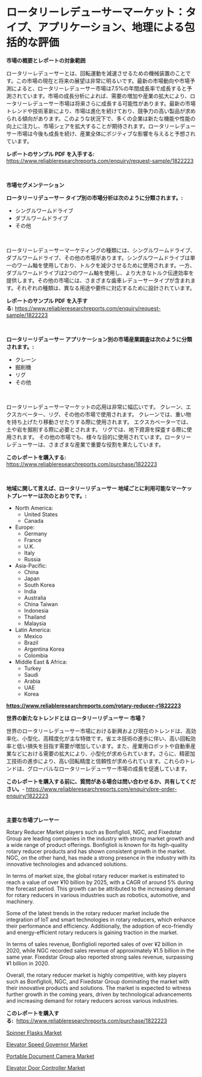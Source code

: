 <p><h1>ロータリーレデューサーマーケット：タイプ、アプリケーション、地理による包括的な評価</h1></p><p><strong>市場の概要とレポートの対象範囲</strong></p>
<p><p>ロータリーレデューサーとは、回転運動を減速させるための機械装置のことです。この市場の現在と将来の展望は非常に明るいです。最新の市場動向や市場予測によると、ロータリーレデューサー市場は7.5%の年間成長率で成長すると予測されています。市場の成長分析によれば、需要の増加や産業の拡大により、ロータリーレデューサー市場は将来さらに成長する可能性があります。最新の市場トレンドや技術革新により、市場は進化を続けており、競争力の高い製品が求められる傾向があります。このような状況下で、多くの企業は新たな機能や性能の向上に注力し、市場シェアを拡大することが期待されます。ロータリーレデューサー市場は今後も成長を続け、産業全体にポジティブな影響を与えると予想されています。</p></p>
<p><strong>レポートのサンプル PDF を入手する:</strong> <a href="https://www.reliableresearchreports.com/enquiry/request-sample/1822223">https://www.reliableresearchreports.com/enquiry/request-sample/1822223</a></p>
<p>&nbsp;</p>
<p><strong>市場セグメンテーション</strong></p>
<p><strong>ロータリーリデューサー タイプ別の市場分析は次のように分類されます。:</strong></p>
<p><ul><li>シングルワームドライブ</li><li>ダブルワームドライブ</li><li>その他</li></ul></p>
<p>&nbsp;</p>
<p><p>ロータリーレデューサーマーケティングの種類には、シングルワームドライブ、ダブルワームドライブ、その他の市場があります。シングルワームドライブは単一のワーム軸を使用しており、トルクを減少させるために使用されます。一方、ダブルワームドライブは2つのワーム軸を使用し、より大きなトルク伝達効率を提供します。その他の市場には、さまざまな歯車レデューサータイプが含まれます。それぞれの種類は、異なる用途や要件に対応するために設計されています。</p></p>
<p><strong>レポートのサンプル PDF を入手する:</strong>&nbsp;<a href="https://www.reliableresearchreports.com/enquiry/request-sample/1822223">https://www.reliableresearchreports.com/enquiry/request-sample/1822223</a></p>
<p>&nbsp;</p>
<p><strong> ロータリーリデューサー アプリケーション別の市場産業調査は次のように分類されます。:</strong></p>
<p><ul><li>クレーン</li><li>掘削機</li><li>リグ</li><li>その他</li></ul></p>
<p>&nbsp;</p>
<p><p>ロータリーレデューサーマーケットの応用は非常に幅広いです。 クレーン、エクスカベーター、リグ、その他の市場で使用されます。 クレーンでは、重い物を持ち上げたり移動させたりする際に使用されます。 エクスカベーターでは、土や岩を掘削する際に必要とされます。 リグでは、地下資源を探査する際に使用されます。 その他の市場でも、様々な目的に使用されています。ロータリーレデューサーは、さまざまな産業で重要な役割を果たしています。</p></p>
<p><strong>このレポートを購入する:</strong>&nbsp; <a href="https://www.reliableresearchreports.com/purchase/1822223">https://www.reliableresearchreports.com/purchase/1822223</a></p>
<p>&nbsp;</p>
<p><strong>地域に関して言えば、ロータリーリデューサー 地域ごとに利用可能なマーケットプレーヤーは次のとおりです。:</strong></p>
<p><ul>
    <li>
        North America:
        <ul>
            <li>United States</li>
            <li>Canada</li>
        </ul>
    </li>
    <li>
        Europe:
        <ul>
            <li>Germany</li>
            <li>France</li>
            <li>U.K.</li>
            <li>Italy</li>
            <li>Russia</li>
        </ul>
    </li>
    <li>
        Asia-Pacific:
        <ul>
            <li>China</li>
            <li>Japan</li>
            <li>South Korea</li>
            <li>India</li>
            <li>Australia</li>
            <li>China Taiwan</li>
            <li>Indonesia</li>
            <li>Thailand</li>
            <li>Malaysia</li>
        </ul>
    </li>
    <li>
        Latin America:
        <ul>
            <li>Mexico</li>
            <li>Brazil</li>
            <li>Argentina Korea</li>
            <li>Colombia</li>
        </ul>
    </li>
    <li>
        Middle East & Africa:
        <ul>
            <li>Turkey</li>
            <li>Saudi</li>
            <li>Arabia</li>
            <li>UAE</li>
            <li>Korea</li>
        </ul>
    </li>
    </ul></p>
<p><strong><a href="https://www.reliableresearchreports.com/rotary-reducer-r1822223">https://www.reliableresearchreports.com/rotary-reducer-r1822223</a></strong>&nbsp;</p>
<p><strong>世界の新たなトレンドとは ロータリーリデューサー 市場？</strong></p>
<p><p>世界のロータリーレデューサー市場における新興および現在のトレンドは、高効率化、小型化、高精度化が主な特徴です。省エネ技術の進歩に伴い、高い回転効率と低い損失を目指す需要が増加しています。また、産業用ロボットや自動車産業などにおける需要の拡大により、小型化が求められています。さらに、精密加工技術の進歩により、高い回転精度と信頼性が求められています。これらのトレンドは、グローバルなロータリーレデューサー市場の成長を促進しています。</p></p>
<p><strong>このレポートを購入する前に、質問がある場合は問い合わせるか、共有してください。</strong>- <a href="https://www.reliableresearchreports.com/enquiry/pre-order-enquiry/1822223">https://www.reliableresearchreports.com/enquiry/pre-order-enquiry/1822223</a></p>
<p>&nbsp;</p>
<p><strong>主要な市場プレーヤー</strong></p>
<p><p>Rotary Reducer Market players such as Bonfiglioli, NGC, and Fixedstar Group are leading companies in the industry with strong market growth and a wide range of product offerings. Bonfiglioli is known for its high-quality rotary reducer products and has shown consistent growth in the market. NGC, on the other hand, has made a strong presence in the industry with its innovative technologies and advanced solutions.</p><p>In terms of market size, the global rotary reducer market is estimated to reach a value of over ¥10 billion by 2025, with a CAGR of around 5% during the forecast period. This growth can be attributed to the increasing demand for rotary reducers in various industries such as robotics, automotive, and machinery.</p><p>Some of the latest trends in the rotary reducer market include the integration of IoT and smart technologies in rotary reducers, which enhance their performance and efficiency. Additionally, the adoption of eco-friendly and energy-efficient rotary reducers is gaining traction in the market.</p><p>In terms of sales revenue, Bonfiglioli reported sales of over ¥2 billion in 2020, while NGC recorded sales revenue of approximately ¥1.5 billion in the same year. Fixedstar Group also reported strong sales revenue, surpassing ¥1 billion in 2020.</p><p>Overall, the rotary reducer market is highly competitive, with key players such as Bonfiglioli, NGC, and Fixedstar Group dominating the market with their innovative products and solutions. The market is expected to witness further growth in the coming years, driven by technological advancements and increasing demand for rotary reducers across various industries.</p></p>
<p><strong>このレポートを購入する:</strong>&nbsp;&nbsp;<a href="https://www.reliableresearchreports.com/purchase/1822223">https://www.reliableresearchreports.com/purchase/1822223</a></p>
<p><p><a href="https://www.linkedin.com/pulse/spinner-flasks-market-exploring-share-trends-future-growth-dataveil-zkw3e?trackingId=txW8TFT6ZKtb1P8pYSFJDg%3D%3D">Spinner Flasks Market</a></p><p><a href="https://github.com/dimitrishawkinswaynenp91rgz/Market-Research-Report-List-2/blob/main/elevator-speed-governor-market.md">Elevator Speed Governor Market</a></p><p><a href="https://www.linkedin.com/pulse/portable-document-camera-market-exploring-share-trends-future-o4i7e?trackingId=LW5h1%2FeFHuMgAd8MxH93Ww%3D%3D">Portable Document Camera Market</a></p><p><a href="https://github.com/changoleonlaverguenzanoexiste/Market-Research-Report-List-2/blob/main/elevator-door-controller-market.md">Elevator Door Controller Market</a></p></p>